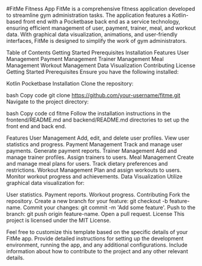 #FitMe Fitness App
FitMe is a comprehensive fitness application developed to streamline gym administration tasks. The application features a Kotlin-based front end with a Pocketbase back end as a service technology, ensuring efficient management of user, payment, trainer, meal, and workout data. With graphical data visualization, animations, and user-friendly interfaces, FitMe is designed to simplify the work of gym administrators.

Table of Contents
Getting Started
Prerequisites
Installation
Features
User Management
Payment Management
Trainer Management
Meal Management
Workout Management
Data Visualization
Contributing
License
Getting Started
Prerequisites
Ensure you have the following installed:

Kotlin
Pocketbase
Installation
Clone the repository:

bash
Copy code
git clone https://github.com/your-username/fitme.git
Navigate to the project directory:

bash
Copy code
cd fitme
Follow the installation instructions in the frontend/README.md and backend/README.md directories to set up the front end and back end.

Features
User Management
Add, edit, and delete user profiles.
View user statistics and progress.
Payment Management
Track and manage user payments.
Generate payment reports.
Trainer Management
Add and manage trainer profiles.
Assign trainers to users.
Meal Management
Create and manage meal plans for users.
Track dietary preferences and restrictions.
Workout Management
Plan and assign workouts to users.
Monitor workout progress and achievements.
Data Visualization
Utilize graphical data visualization for:

User statistics.
Payment reports.
Workout progress.
Contributing
Fork the repository.
Create a new branch for your feature: git checkout -b feature-name.
Commit your changes: git commit -m 'Add some feature'.
Push to the branch: git push origin feature-name.
Open a pull request.
License
This project is licensed under the MIT License.

Feel free to customize this template based on the specific details of your FitMe app. Provide detailed instructions for setting up the development environment, running the app, and any additional configurations. Include information about how to contribute to the project and any other relevant details.
